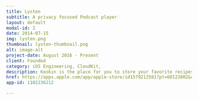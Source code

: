 ```yaml
---
title: Lysten
subtitle: A privacy focused Podcast player
layout: default
modal-id: 2
date: 2014-07-15
img: lysten.png
thumbnail: lysten-thumbnail.png
alt: image-alt
project-date: August 2016 - Present
client: Founded
category: iOS Engineering, CloudKit,
description: Kookin is the place for you to store your favorite recipes and browse new ones. We decided to use CloudKit to host our users data, which means there is no backend that we have to maintain.
href: https://apps.apple.com/app/apple-store/id1579212581?pt=60123802&ct=homepage&mt=8
app-id: 1102236212

---
```

